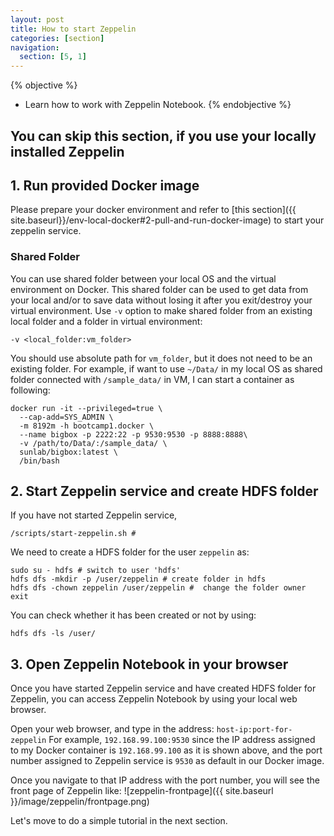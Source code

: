 ```yaml
---
layout: post
title: How to start Zeppelin
categories: [section]
navigation:
  section: [5, 1]
---
```

{% objective %}
- Learn how to work with Zeppelin Notebook.
{% endobjective %}

## You can skip this section, if you use your locally installed Zeppelin
## 1. Run provided Docker image

Please prepare your docker environment and refer to [this section]({{ site.baseurl}}/env-local-docker#2-pull-and-run-docker-image) to start your zeppelin service.

### Shared Folder
You can use shared folder between your local OS and the virtual environment on Docker.
This shared folder can be used to get data from your local and/or to save data without losing it after you exit/destroy your virtual environment.
Use `-v` option to make shared folder from an existing local folder and a folder in virtual environment:
```
-v <local_folder:vm_folder>
```
You should use absolute path for `vm_folder`, but it does not need to be an existing folder. For example, if want to use `~/Data/` in my local OS as shared folder connected with `/sample_data/` in VM, I can start a container as following:

```
docker run -it --privileged=true \
  --cap-add=SYS_ADMIN \
  -m 8192m -h bootcamp1.docker \
  --name bigbox -p 2222:22 -p 9530:9530 -p 8888:8888\
  -v /path/to/Data/:/sample_data/ \
  sunlab/bigbox:latest \
  /bin/bash
```

## 2. Start Zeppelin service and create HDFS folder

If you have not started Zeppelin service,

```
/scripts/start-zeppelin.sh # 
```

We need to create a HDFS folder for the user `zeppelin` as:

```
sudo su - hdfs # switch to user 'hdfs'
hdfs dfs -mkdir -p /user/zeppelin # create folder in hdfs
hdfs dfs -chown zeppelin /user/zeppelin #  change the folder owner
exit
```
You can check whether it has been created or not by using:

```
hdfs dfs -ls /user/
```

## 3. Open Zeppelin Notebook in your browser

Once you have started Zeppelin service and have created HDFS folder for Zeppelin, you can access Zeppelin Notebook by using your local web browser.

Open your web browser, and type in the address:
`host-ip:port-for-zeppelin`
For example,
`192.168.99.100:9530` since the IP address assigned to my Docker container is `192.168.99.100` as it is shown above, and the port number assigned to Zeppelin service is `9530` as default in our Docker image.

Once you navigate to that IP address with the port number, you will see the front page of Zeppelin like:
![zeppelin-frontpage]({{ site.baseurl }}/image/zeppelin/frontpage.png)

Let's move to do a simple tutorial in the next section.
